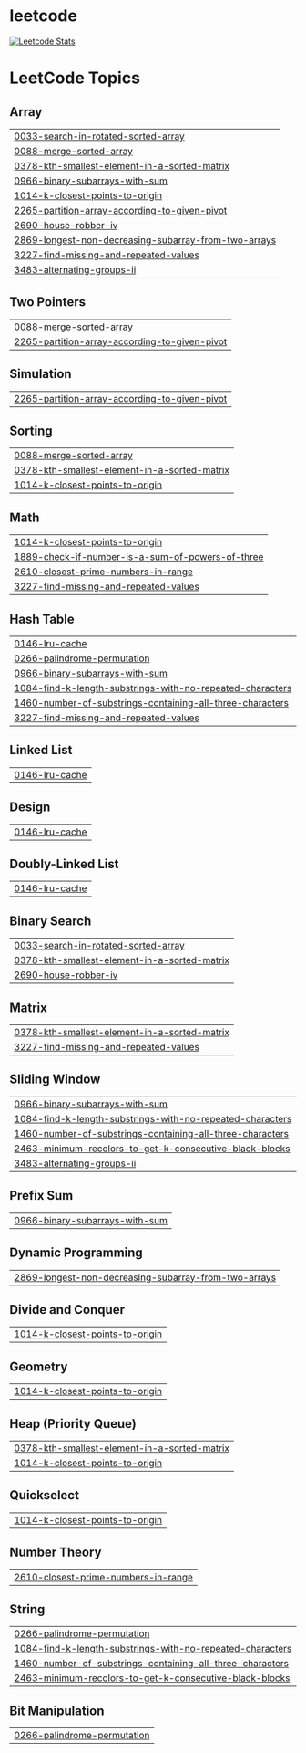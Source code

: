 # leetcode

[![Leetcode Stats](https://leetcard.jacoblin.cool/liver121888?theme=nord&font=Roboto&ext=activity)](https://leetcode.com/liver121888)

<!---LeetCode Topics Start-->
# LeetCode Topics
## Array
|  |
| ------- |
| [0033-search-in-rotated-sorted-array](https://github.com/liver121888/leetcode/tree/master/0033-search-in-rotated-sorted-array) |
| [0088-merge-sorted-array](https://github.com/liver121888/leetcode/tree/master/0088-merge-sorted-array) |
| [0378-kth-smallest-element-in-a-sorted-matrix](https://github.com/liver121888/leetcode/tree/master/0378-kth-smallest-element-in-a-sorted-matrix) |
| [0966-binary-subarrays-with-sum](https://github.com/liver121888/leetcode/tree/master/0966-binary-subarrays-with-sum) |
| [1014-k-closest-points-to-origin](https://github.com/liver121888/leetcode/tree/master/1014-k-closest-points-to-origin) |
| [2265-partition-array-according-to-given-pivot](https://github.com/liver121888/leetcode/tree/master/2265-partition-array-according-to-given-pivot) |
| [2690-house-robber-iv](https://github.com/liver121888/leetcode/tree/master/2690-house-robber-iv) |
| [2869-longest-non-decreasing-subarray-from-two-arrays](https://github.com/liver121888/leetcode/tree/master/2869-longest-non-decreasing-subarray-from-two-arrays) |
| [3227-find-missing-and-repeated-values](https://github.com/liver121888/leetcode/tree/master/3227-find-missing-and-repeated-values) |
| [3483-alternating-groups-ii](https://github.com/liver121888/leetcode/tree/master/3483-alternating-groups-ii) |
## Two Pointers
|  |
| ------- |
| [0088-merge-sorted-array](https://github.com/liver121888/leetcode/tree/master/0088-merge-sorted-array) |
| [2265-partition-array-according-to-given-pivot](https://github.com/liver121888/leetcode/tree/master/2265-partition-array-according-to-given-pivot) |
## Simulation
|  |
| ------- |
| [2265-partition-array-according-to-given-pivot](https://github.com/liver121888/leetcode/tree/master/2265-partition-array-according-to-given-pivot) |
## Sorting
|  |
| ------- |
| [0088-merge-sorted-array](https://github.com/liver121888/leetcode/tree/master/0088-merge-sorted-array) |
| [0378-kth-smallest-element-in-a-sorted-matrix](https://github.com/liver121888/leetcode/tree/master/0378-kth-smallest-element-in-a-sorted-matrix) |
| [1014-k-closest-points-to-origin](https://github.com/liver121888/leetcode/tree/master/1014-k-closest-points-to-origin) |
## Math
|  |
| ------- |
| [1014-k-closest-points-to-origin](https://github.com/liver121888/leetcode/tree/master/1014-k-closest-points-to-origin) |
| [1889-check-if-number-is-a-sum-of-powers-of-three](https://github.com/liver121888/leetcode/tree/master/1889-check-if-number-is-a-sum-of-powers-of-three) |
| [2610-closest-prime-numbers-in-range](https://github.com/liver121888/leetcode/tree/master/2610-closest-prime-numbers-in-range) |
| [3227-find-missing-and-repeated-values](https://github.com/liver121888/leetcode/tree/master/3227-find-missing-and-repeated-values) |
## Hash Table
|  |
| ------- |
| [0146-lru-cache](https://github.com/liver121888/leetcode/tree/master/0146-lru-cache) |
| [0266-palindrome-permutation](https://github.com/liver121888/leetcode/tree/master/0266-palindrome-permutation) |
| [0966-binary-subarrays-with-sum](https://github.com/liver121888/leetcode/tree/master/0966-binary-subarrays-with-sum) |
| [1084-find-k-length-substrings-with-no-repeated-characters](https://github.com/liver121888/leetcode/tree/master/1084-find-k-length-substrings-with-no-repeated-characters) |
| [1460-number-of-substrings-containing-all-three-characters](https://github.com/liver121888/leetcode/tree/master/1460-number-of-substrings-containing-all-three-characters) |
| [3227-find-missing-and-repeated-values](https://github.com/liver121888/leetcode/tree/master/3227-find-missing-and-repeated-values) |
## Linked List
|  |
| ------- |
| [0146-lru-cache](https://github.com/liver121888/leetcode/tree/master/0146-lru-cache) |
## Design
|  |
| ------- |
| [0146-lru-cache](https://github.com/liver121888/leetcode/tree/master/0146-lru-cache) |
## Doubly-Linked List
|  |
| ------- |
| [0146-lru-cache](https://github.com/liver121888/leetcode/tree/master/0146-lru-cache) |
## Binary Search
|  |
| ------- |
| [0033-search-in-rotated-sorted-array](https://github.com/liver121888/leetcode/tree/master/0033-search-in-rotated-sorted-array) |
| [0378-kth-smallest-element-in-a-sorted-matrix](https://github.com/liver121888/leetcode/tree/master/0378-kth-smallest-element-in-a-sorted-matrix) |
| [2690-house-robber-iv](https://github.com/liver121888/leetcode/tree/master/2690-house-robber-iv) |
## Matrix
|  |
| ------- |
| [0378-kth-smallest-element-in-a-sorted-matrix](https://github.com/liver121888/leetcode/tree/master/0378-kth-smallest-element-in-a-sorted-matrix) |
| [3227-find-missing-and-repeated-values](https://github.com/liver121888/leetcode/tree/master/3227-find-missing-and-repeated-values) |
## Sliding Window
|  |
| ------- |
| [0966-binary-subarrays-with-sum](https://github.com/liver121888/leetcode/tree/master/0966-binary-subarrays-with-sum) |
| [1084-find-k-length-substrings-with-no-repeated-characters](https://github.com/liver121888/leetcode/tree/master/1084-find-k-length-substrings-with-no-repeated-characters) |
| [1460-number-of-substrings-containing-all-three-characters](https://github.com/liver121888/leetcode/tree/master/1460-number-of-substrings-containing-all-three-characters) |
| [2463-minimum-recolors-to-get-k-consecutive-black-blocks](https://github.com/liver121888/leetcode/tree/master/2463-minimum-recolors-to-get-k-consecutive-black-blocks) |
| [3483-alternating-groups-ii](https://github.com/liver121888/leetcode/tree/master/3483-alternating-groups-ii) |
## Prefix Sum
|  |
| ------- |
| [0966-binary-subarrays-with-sum](https://github.com/liver121888/leetcode/tree/master/0966-binary-subarrays-with-sum) |
## Dynamic Programming
|  |
| ------- |
| [2869-longest-non-decreasing-subarray-from-two-arrays](https://github.com/liver121888/leetcode/tree/master/2869-longest-non-decreasing-subarray-from-two-arrays) |
## Divide and Conquer
|  |
| ------- |
| [1014-k-closest-points-to-origin](https://github.com/liver121888/leetcode/tree/master/1014-k-closest-points-to-origin) |
## Geometry
|  |
| ------- |
| [1014-k-closest-points-to-origin](https://github.com/liver121888/leetcode/tree/master/1014-k-closest-points-to-origin) |
## Heap (Priority Queue)
|  |
| ------- |
| [0378-kth-smallest-element-in-a-sorted-matrix](https://github.com/liver121888/leetcode/tree/master/0378-kth-smallest-element-in-a-sorted-matrix) |
| [1014-k-closest-points-to-origin](https://github.com/liver121888/leetcode/tree/master/1014-k-closest-points-to-origin) |
## Quickselect
|  |
| ------- |
| [1014-k-closest-points-to-origin](https://github.com/liver121888/leetcode/tree/master/1014-k-closest-points-to-origin) |
## Number Theory
|  |
| ------- |
| [2610-closest-prime-numbers-in-range](https://github.com/liver121888/leetcode/tree/master/2610-closest-prime-numbers-in-range) |
## String
|  |
| ------- |
| [0266-palindrome-permutation](https://github.com/liver121888/leetcode/tree/master/0266-palindrome-permutation) |
| [1084-find-k-length-substrings-with-no-repeated-characters](https://github.com/liver121888/leetcode/tree/master/1084-find-k-length-substrings-with-no-repeated-characters) |
| [1460-number-of-substrings-containing-all-three-characters](https://github.com/liver121888/leetcode/tree/master/1460-number-of-substrings-containing-all-three-characters) |
| [2463-minimum-recolors-to-get-k-consecutive-black-blocks](https://github.com/liver121888/leetcode/tree/master/2463-minimum-recolors-to-get-k-consecutive-black-blocks) |
## Bit Manipulation
|  |
| ------- |
| [0266-palindrome-permutation](https://github.com/liver121888/leetcode/tree/master/0266-palindrome-permutation) |
<!---LeetCode Topics End-->